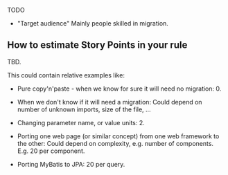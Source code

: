 TODO
- "Target audience"
Mainly people skilled in migration.

## How to estimate Story Points in your rule
TBD.

This could contain relative examples like:
* Pure copy'n'paste - when we know for sure it will need no migration: 0.
* When we don't know if it will need a migration: Could depend on number of unknown imports, size of the file, ...

* Changing parameter name, or value units: 2.
* Porting one web page (or similar concept) from one web framework to the other:
  Could depend on complexity, e.g. number of components. E.g. 20 per component.
* Porting MyBatis to JPA: 20 per query.
